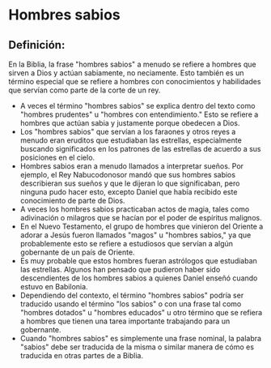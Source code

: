 # Hombres sabios

## Definición: 

En la Biblia, la frase "hombres sabios" a menudo se refiere a hombres que sirven a Dios y actúan sabiamente, no neciamente.  Esto también es un término especial que se refiere a hombres con conocimientos y habilidades que servían como parte de la corte de un rey.

* A veces el término "hombres sabios" se explica dentro del texto como "hombres prudentes" u "hombres con entendimiento."  Esto se refiere a hombres que actúan sabia y justamente porque obedecen a Dios.
* Los "hombres sabios" que servían a los faraones y otros reyes a menudo eran eruditos que estudiaban las estrellas, especialmente buscando significados en los patrones de las estrellas de acuerdo a sus posiciones en el cielo.
* Hombres sabios eran a menudo llamados a interpretar sueños. Por ejemplo, el Rey Nabucodonosor mandó que sus hombres sabios describieran sus sueños y que le dijeran lo que significaban, pero ninguna pudo hacer esto, excepto Daniel que había recibido este conocimiento de parte de Dios.
* A veces los hombres sabios practicaban actos de magia, tales como adivinación o milagros que se hacían por el poder de espíritus malignos.
* En el Nuevo Testamento, el grupo de hombres que vinieron del Oriente a adorar a Jesús fueron llamados  "magos" u "hombres sabios," ya que probablemente esto se refiere a estudiosos que  servían a algún gobernante de un país de Oriente.
* Es muy probable que estos hombres fueran astrólogos que estudiaban las estrellas.  Algunos han pensado que pudieron haber sido descendientes de los hombres sabios a quienes Daniel enseñó cuando estuvo en Babilonia.
* Dependiendo del contexto, el término "hombres sabios" podría ser traducido usando el término "los sabios" o con una frase tal como "hombres dotados" u "hombres educados" u otro término que se refiera a hombres que tienen una tarea importante trabajando para un gobernante.
* Cuando "hombres sabios" es simplemente una frase nominal, la palabra "sabios" debe ser traducida de la misma o similar manera de cómo es traducida en otras partes de a Biblia.

